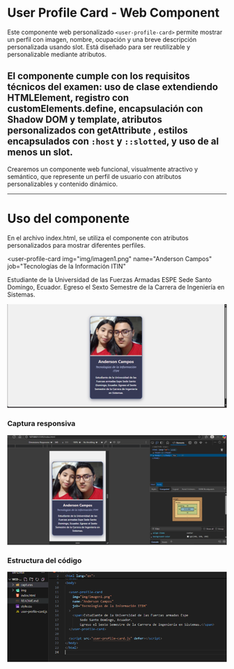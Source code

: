 # User Profile Card - Web Component

Este componente web personalizado `<user-profile-card>` permite mostrar un perfil con imagen, nombre, ocupación y una breve descripción personalizada usando slot. Está diseñado para ser reutilizable y personalizable mediante atributos.

El componente cumple con los requisitos técnicos del examen: uso de clase extendiendo HTMLElement, registro con customElements.define, encapsulación con Shadow DOM y template, atributos personalizados con getAttribute , estilos encapsulados con `:host` y `::slotted`, y uso de al menos un slot.
--------------

Crearemos un componente web funcional, visualmente atractivo y semántico, que represente un perfil de usuario con atributos personalizables y contenido dinámico.

------------------

# Uso del componente
En el archivo index.html, se utiliza el componente con atributos personalizados para mostrar diferentes perfiles.

<user-profile-card
  img="img/imagen1.png"
  name="Anderson Campos"
  job="Tecnologías de la Información ITIN"
>
  <span>Estudiante de la Universidad de las Fuerzas Armadas ESPE Sede Santo Domingo, Ecuador. Egreso el Sexto Semestre de la Carrera de Ingeniería en Sistemas.</span>
</user-profile-card>

<script src="user-profile-card.js" defer></script>


![Captura de ejecución](capturas/capturaEjecucion.png)

### Captura responsiva

![Captura responsiva](capturas/capturaResponsivo.png)

### Estructura del código

![Estructura del código](capturas/estructuraCodigo.png)
